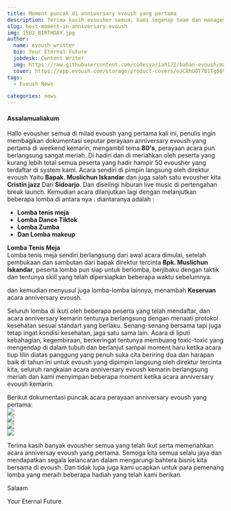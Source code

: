 ```yaml
---
title: Moment puncak di anniversary evoush yang pertama
description: Terima kasih evousher semua, kami segenap team dan management evoush mengucapkan terima kasih kepada kalian para evousher, untuk partisipasi dan kehadiran anda semua.
slug: best-moment-in-anniversary-evoush
img: 1503_BIRTHDAY.jpg
author:
  name: evoush_writter
  bio: Your Eternal Future
  jobdesk: Content Writer
  img: https://raw.githubusercontent.com/codesyariah122/bahan-evoush/main/images/banner/jumbotron5.jpg
  cover: https://app.evoush.com/storage/product-covers/eJC8hUOT7B1Tg56943hWhsI9KMH8k7CdRe2OFDbo.jpg
tags:
  - Evoush News

categories: news
---  
```


#### Assalamualiakum  

Hallo evousher semua di milad evoush yang pertama kali ini, penulis ingin membagikan dokumentasi seputar perayaan anniversary evoush yang pertama di weekend kemarin, mengambil tema **80's**,  perayaan acara pun berlangsung sangat meriah. Di hadiri dan di meriahkan oleh peserta yang kurang lebih total semua peserta yang hadir hampir 50 evousher yang terdaftar di system kami.  Acara sendiri di pimpin langsung oleh direktur evoush Yaitu **Bapak. Muslichun Iskandar** dan juga salah satu evousher kita **Cristin jazz** Dari **Sidoarjo**. Dan diselingi hiburan live music di pertengahan break launch. Kemudian acara dilanjutkan lagi dengan melanjutkan beberapa lomba di antara nya : diantaranya adalah :  
- **Lomba tenis meja**
- **Lomba Dance Tiktok**
- **Lomba Zumba**
- **Dan Lomba makeup**  

**Lomba Tenis Meja**  
Lomba tenis meja sendiri berlangsung dari awal acara dimulai, setelah pembukaan dan sambutan dari bapak direktur tercinta **Bpk. Muslichun Iskandar**, peserta lomba pun siap untuk berlomba, berjibaku dengan taktik dan tentunya skill yang telah dipersiapkan beberapa waktu sebelumnya.  

dan kemudian menyusul juga lomba-lomba lainnya, menambah **Keseruan** acara anniversary evoush.

Seluruh lomba di ikuti oleh beberapa peserta yang telah mendaftar, dan acara anniversary kemarin tentunya berlangsung dengan menaati protokol kesehatan sesuai standart yang berlaku. Senang-senang bersama tapi juga tetap ingat kondisi kesehatan, jaga satu sama lain. Acara di liputi kebahagian, kegembiraan, berkeringat tentunya membuang toxic-toxic yang mengendap di dalam tubuh dan berlanjut sampai moment haru ketika acara tiup lilin diatas panggung yang penuh suka cita beriring doa dan harapan baik di tahun ini untuk evoush yang dipimpin langsung oleh direktur tercinta kita, seluruh rangkaian acara anniversary evoush kemarin berlangsung meriah dan kami menyimpan beberapa moment ketika acara anniversary evoush kemarin.  

Berikut dokumentasi puncak acara perayaan anniversary evoush yang pertama:  
<img src="https://raw.githubusercontent.com/evoush122/bahan_evoush/main/bahan-anniversary/Remini20210823103046784.jpg" class="img-fluid">  
<img src="https://raw.githubusercontent.com/evoush122/bahan_evoush/main/bahan-anniversary/Remini20210823103137285.jpg" class="img-fluid mt-3">  
<img src="https://raw.githubusercontent.com/evoush122/bahan_evoush/main/bahan-anniversary/Remini20210823103236666.jpg" class="img-fluid mt-3">  
<img src="https://raw.githubusercontent.com/evoush122/bahan_evoush/main/bahan-anniversary/Remini20210823103344788.jpg" class="img-fluid mt-3">  

Terima kasih banyak evousher semua yang telah ikut serta memeriahkan acara anniversay evoush yang pertama. Semoga kita semua selalu jaya dan mendapatkan segala kelancaran dalam mengarungi bahtera bisnis kita bersama di evoush. Dan tidak lupa juga kami ucapkan untuk para pemenang lomba yang meraih beberapa hadiah yang telah kami berikan.

Salaam  

Your Eternal Future
